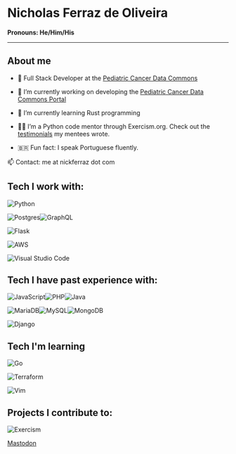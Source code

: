 #  Nicholas Ferraz de Oliveira
__Pronouns: He/Him/His__

--------
## About me
- 💼 Full Stack Developer at the [Pediatric Cancer Data Commons](https://commons.cri.uchicago.edu/)

- 🔭 I’m currently working on developing the [Pediatric Cancer Data Commons Portal](https://portal.pedscommons.org/login)

- 🦀 I’m currently learning Rust programming

- 👨‍🏫 I’m a Python code mentor through Exercism.org. Check out the [testimonials](https://exercism.org/profiles/NicholasFerraz/testimonials) my mentees wrote.

- 🇧🇷 Fun fact: I speak Portuguese fluently.

📫 Contact: me at nickferraz dot com

## Tech I work with:

![Python](https://img.shields.io/badge/python-3670A0?style=for-the-badge&logo=python&logoColor=ffdd54)

![Postgres](https://img.shields.io/badge/postgres-%23316192.svg?style=for-the-badge&logo=postgresql&logoColor=white)![GraphQL](https://img.shields.io/badge/-GraphQL-E10098?style=for-the-badge&logo=graphql&logoColor=white)

![Flask](https://img.shields.io/badge/flask-%23000.svg?style=for-the-badge&logo=flask&logoColor=white)


![AWS](https://img.shields.io/badge/AWS-%23FF9900.svg?style=for-the-badge&logo=amazon-aws&logoColor=white)


![Visual Studio Code](https://img.shields.io/badge/Visual%20Studio%20Code-0078d7.svg?style=for-the-badge&logo=visual-studio-code&logoColor=white)

## Tech I have past experience with:

![JavaScript](https://img.shields.io/badge/javascript-%23323330.svg?style=for-the-badge&logo=javascript&logoColor=%23F7DF1E)![PHP](https://img.shields.io/badge/php-%23777BB4.svg?style=for-the-badge&logo=php&logoColor=white)![Java](https://img.shields.io/badge/java-%23ED8B00.svg?style=for-the-badge&logo=java&logoColor=white)

![MariaDB](https://img.shields.io/badge/MariaDB-003545?style=for-the-badge&logo=mariadb&logoColor=white)![MySQL](https://img.shields.io/badge/mysql-%2300f.svg?style=for-the-badge&logo=mysql&logoColor=white)![MongoDB](https://img.shields.io/badge/MongoDB-%234ea94b.svg?style=for-the-badge&logo=mongodb&logoColor=white)


![Django](https://img.shields.io/badge/django-%23092E20.svg?style=for-the-badge&logo=django&logoColor=white)

## Tech I'm learning

![Go](https://img.shields.io/badge/go-%2300ADD8.svg?style=for-the-badge&logo=go&logoColor=white)

![Terraform](https://img.shields.io/badge/terraform-%235835CC.svg?style=for-the-badge&logo=terraform&logoColor=white)

![Vim](https://img.shields.io/badge/VIM-%2311AB00.svg?style=for-the-badge&logo=vim&logoColor=white)


## Projects I contribute to:

![Exercism](https://img.shields.io/badge/Exercism-009CAB?style=for-the-badge&logo=exercism&logoColor=white)

<a rel="me" href="https://mastodon.social/@nickferraz">Mastodon</a>
